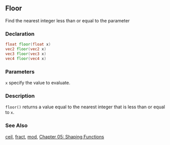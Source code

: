 ## Floor
Find the nearest integer less than or equal to the parameter

### Declaration
```glsl
float floor(float x)  
vec2 floor(vec2 x)  
vec3 floor(vec3 x)  
vec4 floor(vec4 x)
```

### Parameters
```x``` specify the value to evaluate.

### Description
```floor()``` returns a value equal to the nearest integer that is less than or equal to ```x```.

<div class="simpleFunction" data="y = floor(x); "></div>

### See Also
[ceil](/glossary/?search=ceil), [fract](/glossary/?search=fract), [mod](/glossary/?search=mod), [Chapter 05: Shaping Functions](/05/)